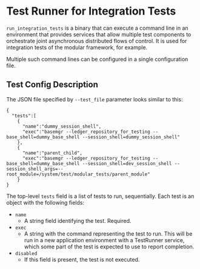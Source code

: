 # Test Runner for Integration Tests
`run_integration_tests` is a binary that can execute a command line in an
environment that provides services that allow multiple test components to
orchestrate joint asynchronous distributed flows of control. It is used for
integration tests of the modular framework, for example.

Multiple such command lines can be configured in a single configuration file.

## Test Config Description

The JSON file specified by `--test_file` parameter looks similar to this:

```
{
  "tests":[
    {
      "name":"dummy_session_shell",
      "exec":"basemgr --ledger_repository_for_testing --base_shell=dummy_base_shell --session_shell=dummy_session_shell"
    },
    {
      "name":"parent_child",
      "exec":"basemgr --ledger_repository_for_testing --base_shell=dummy_base_shell --session_shell=dev_session_shell --session_shell_args=--root_module=/system/test/modular_tests/parent_module"
    }
}
```

The top-level `tests` field is a list of tests to run, sequentially.
Each test is an object with the following fields:

- `name`
  - A string field identifying the test. Required.
- `exec`
  - A string with the command representing the test to run. This will be run in
    a new application environment with a TestRunner service, which some part of
    the test is expected to use to report completion.
- `disabled`
  - If this field is present, the test is not executed.
